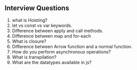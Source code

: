 ## Interview Questions

1. what is Hoisting?
2. let vs const vs var keywords.
3. Difference between apply and call methods.
4. Difference between map and for-each
5. What is closure?
6. Difference between Arrow function and a normal function.
7. How do you perform asynchronous operations?
8. What is transpilation?
9. What are the datatypes available in js?

